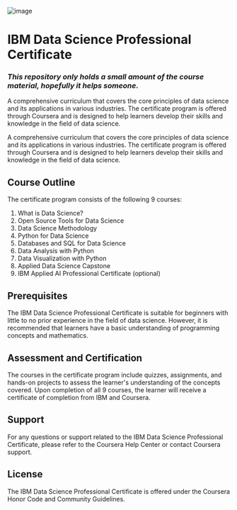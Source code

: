<!DOCTYPE html>
![image](https://user-images.githubusercontent.com/121896542/215339872-faa3716b-a93e-4e1c-817e-22b95bfd2859.png)
<html>
<head>


</head>
<body>
  <h1>IBM Data Science Professional Certificate</h1>
	<p>
	<h3><i>This repository only holds a small amount of the course material, hopefully it helps someone.</i></h3>
  </p>
	<p>
    A comprehensive curriculum that covers the core principles of data science and its applications in various industries. The certificate program is offered through Coursera and is designed to help learners develop their skills and knowledge in the field of data science.
  </p>
  <p>
    A comprehensive curriculum that covers the core principles of data science and its applications in various industries. The certificate program is offered through Coursera and is designed to help learners develop their skills and knowledge in the field of data science.
  </p>
  <h2>Course Outline</h2>
  <p>
    The certificate program consists of the following 9 courses:
  </p>
  <ol>
    <li>What is Data Science?</li>
    <li>Open Source Tools for Data Science</li>
    <li>Data Science Methodology</li>
    <li>Python for Data Science</li>
    <li>Databases and SQL for Data Science</li>
    <li>Data Analysis with Python</li>
    <li>Data Visualization with Python</li>
    <li>Applied Data Science Capstone</li>
    <li>IBM Applied AI Professional Certificate (optional)</li>
  </ol>
  <h2>Prerequisites</h2>
  <p>
    The IBM Data Science Professional Certificate is suitable for beginners with little to no prior experience in the field of data science. However, it is recommended that learners have a basic understanding of programming concepts and mathematics.
  </p>
  <h2>Assessment and Certification</h2>
  <p>
    The courses in the certificate program include quizzes, assignments, and hands-on projects to assess the learner's understanding of the concepts covered. Upon completion of all 9 courses, the learner will receive a certificate of completion from IBM and Coursera.
  </p>
  <h2>Support</h2>
  <p>
    For any questions or support related to the IBM Data Science Professional Certificate, please refer to the Coursera Help Center or contact Coursera support.
  </p>
  <h2>License</h2>
  <p>
    The IBM Data Science Professional Certificate is offered under the Coursera Honor Code and Community Guidelines.
  </p>
</body>
</html>

